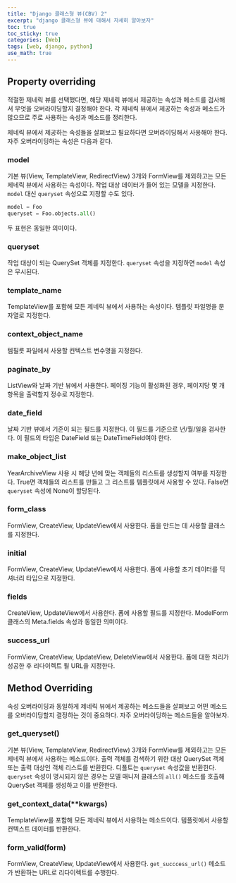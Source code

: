 ```yaml
---
title: "Django 클래스형 뷰(CBV) 2"
excerpt: "django 클래스형 뷰에 대해서 자세히 알아보자"
toc: true
toc_sticky: true
categories: [Web]
tags: [web, django, python]
use_math: true
---
```


## Property overriding
적절한 제네릭 뷰를 선택했다면, 해당 제네릭 뷰에서 제공하는 속성과 메소드를 검사해서 무엇을 오버라이딩할지 결정해야 한다. 각 제네릭 뷰에서 제공하는 속성과 메소드가 많으므로 주로 사용하는 속성과 메소드를 정리한다.  

제네릭 뷰에서 제공하는 속성들을 살펴보고 필요하다면 오버라이딩해서 사용해야 한다. 자주 오버라이딩하는 속성은 다음과 같다.

### model
기본 뷰(View, TemplateView, RedirectView) 3개와 FormView를 제외하고는 모든 제네릭 뷰에서 사용하는 속성이다. 작업 대상 데이터가 들어 있는 모델을 지정한다. `model` 대신 `queryset` 속성으로 지정할 수도 있다. 
```py
model = Foo
queryset = Foo.objects.all()
```
두 표현은 동일한 의미이다.

### queryset
작업 대상이 되는 QuerySet 객체를 지정한다. `queryset` 속성을 지정하면 `model` 속성은 무시된다.

### template_name
TemplateView를 포함해 모든 제네릭 뷰에서 사용하는 속성이다. 템플릿 파일명을 문자열로 지정한다.

### context_object_name
템필릇 파일에서 사용할 컨텍스트 변수명을 지정한다. 

### paginate_by
ListView와 날짜 기반 뷰에서 사용한다. 페이징 기능이 활성화된 경우, 페이지당 몇 개 항목을 출력할지 정수로 지정한다.

### date_field
날짜 기반 뷰에서 기준이 되는 필드를 지정한다. 이 필드를 기준으로 년/월/일을 검사한다. 이 필드의 타입은 DateField 또는 DateTimeField여야 한다.

### make_object_list
YearArchiveView 사용 시 해당 년에 맞는 객체들의 리스트를 생성할지 여부를 지정한다. True면 객체들의 리스트를 만들고 그 리스트를 템플릿에서 사용할 수 있다. False면 `queryset` 속성에 None이 할당된다.

### form_class
FormView, CreateView, UpdateView에서 사용한다. 폼을 만드는 데 사용할 클래스를 지정한다.

### initial
FormView, CreateView, UpdateView에서 사용한다. 폼에 사용할 초기 데이터를 딕셔너리 타입으로 지정한다. 

### fields
CreateView, UpdateView에서 사용한다. 폼에 사용할 필드를 지정한다. ModelForm 클래스의 Meta.fields 속성과 동일한 의미이다.

### success_url
FormView, CreateView, UpdateView, DeleteView에서 사용한다. 폼에 대한 처리가 성공한 후 리다이렉트 될 URL을 지정한다.

## Method Overriding
속성 오버라이딩과 동일하게 제네릭 뷰에서 제공하는 메소드들을 살펴보고 어떤 메소드를 오버라이딩할지 결정하는 것이 중요하다. 자주 오버라이딩하는 메소드들을 알아보자.

### get_queryset()
기본 뷰(View, TemplateView, RedirectView) 3개와 FormView를 제외하고는 모든 제네릭 뷰에서 사용하는 메소드이다. 출력 객체를 검색하기 위한 대상 QuerySet 객체 또는 출력 대상인 객체 리스트를 반환한다. 디폴트는 `queryset` 속성값을 반환한다. `queryset` 속성이 명시되지 않은 경우는 모델 매니저 클래스의 `all()` 메소드를 호출해 QuerySet 객체를 생성하고 이를 반환한다.

### get_context_data(**kwargs)
TemplateView를 포함해 모든 제네릭 뷰에서 사용하는 메소드이다. 템플릿에서 사용할 컨텍스트 데이터를 반환한다.

### form_valid(form)
FormView, CreateView, UpdateView에서 사용한다. `get_succcess_url()` 메소드가 반환하는 URL로 리다이렉트를 수행한다. 


<br>